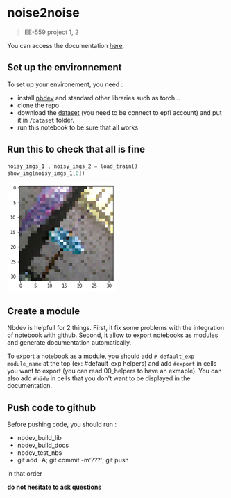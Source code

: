 # noise2noise
> EE-559 project 1, 2


You can access the documentation [here](https://thurgarion2.github.io/noise2noise/).

## Set up the environnement

To set up your environement, you need :
- install [nbdev](https://nbdev.fast.ai/tutorial.html) and standard other libraries such as torch ..
- clone the repo
- download the [dataset](https://drive.google.com/drive/u/2/folders/1CYsJ5gJkZWZAXJ1oQgUpGX7q5PxYEuNs) (you need to be connect to epfl account) and put it in `/dataset` folder.
- run this notebook to be sure that all works

## Run this to check that all is fine

```python
noisy_imgs_1 , noisy_imgs_2 = load_train()
show_img(noisy_imgs_1[0])
```


![png](docs/images/output_4_0.png)


## Create a module

Nbdev is helpfull for 2 things. First, it fix some problems with the integration of notebook with github. Second, it allow to export notebooks as modules and generate documentation automatically.

To export a notebook as a module, you should add `# default_exp module_name` at the top (ex: #default_exp helpers) and add `#export` in cells you want to export (you can read 00_helpers to have an exmaple). You can also add `#hide` in cells that you don't want to be displayed in the documentation.

## Push code to github

Before pushing code, you should run :
- nbdev_build_lib
- nbdev_build_docs
- nbdev_test_nbs
- git add -A; git commit -m'???'; git push

in that order

**do not hesitate to ask questions**
